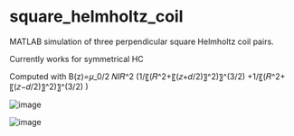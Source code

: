 # square_helmholtz_coil
MATLAB simulation of three perpendicular square Helmholtz coil pairs.

Currently works for symmetrical HC

Computed with B(z)=𝜇_0/2 𝑁𝐼𝑅^2 (1/〖(𝑅^2+〖(𝑧+𝑑/2)〗^2)〗^(3/2) +1/〖(𝑅^2+〖(𝑧−𝑑/2)〗^2)〗^(3/2) )



![image](https://user-images.githubusercontent.com/57414067/119455365-c3ed0800-bcf6-11eb-902a-70dc65497d96.png)

![image](https://user-images.githubusercontent.com/57414067/119455406-cd767000-bcf6-11eb-8279-69e06e8ce6b6.png)
